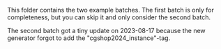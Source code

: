 This folder contains the two example batches.
The first batch is only for completeness, but you can skip it and only consider the second batch.

The second batch got a tiny update on 2023-08-17 because the new generator forgot to add the "cgshop2024_instance"-tag.
